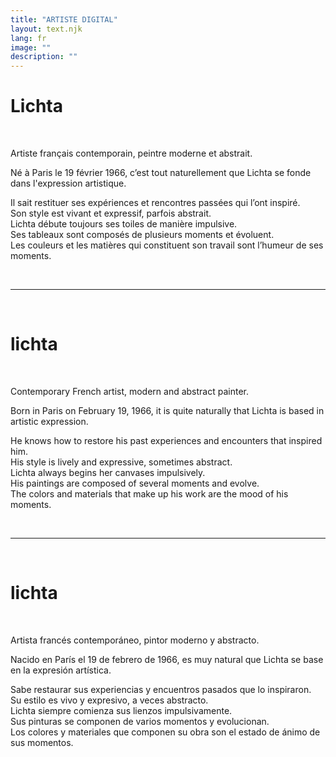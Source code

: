 ```yaml
---
title: "ARTISTE DIGITAL"
layout: text.njk
lang: fr
image: ""
description: ""
---
```


# 	Lichta

&nbsp;


Artiste français contemporain, peintre moderne et abstrait.

Né à Paris le 19 février 1966, c’est tout naturellement que Lichta se fonde dans l'expression artistique.

Il sait restituer ses expériences et rencontres passées qui l’ont inspiré.  
Son style est vivant et expressif, parfois abstrait.  
Lichta débute toujours ses toiles de manière impulsive.  
Ses tableaux sont composés de plusieurs moments et évoluent.  
Les couleurs et les matières qui constituent son travail sont l’humeur de ses moments.  

&nbsp;

---------------------

&nbsp;

# lichta

&nbsp;


Contemporary French artist, modern and abstract painter.

Born in Paris on February 19, 1966, it is quite naturally that Lichta is based in artistic expression.

He knows how to restore his past experiences and encounters that inspired him.  
His style is lively and expressive, sometimes abstract.  
Lichta always begins her canvases impulsively.  
His paintings are composed of several moments and evolve.  
The colors and materials that make up his work are the mood of his moments.  

&nbsp;

---------------------

&nbsp;

# lichta

&nbsp;


Artista francés contemporáneo, pintor moderno y abstracto.

Nacido en París el 19 de febrero de 1966, es muy natural que Lichta se base en la expresión artística.

Sabe restaurar sus experiencias y encuentros pasados ​​que lo inspiraron.  
Su estilo es vivo y expresivo, a veces abstracto.  
Lichta siempre comienza sus lienzos impulsivamente.  
Sus pinturas se componen de varios momentos y evolucionan.  
Los colores y materiales que componen su obra son el estado de ánimo de sus momentos.  